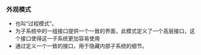 ### 外观模式
- 也叫“过程模式”。
- 为子系统中的一组接口提供一个一致的界面，此模式定义了一个高层接口，这个接口使得这一子系统更加容易使用
- 通过定义一个一致的接口，用于隐藏内部子系统的细节。